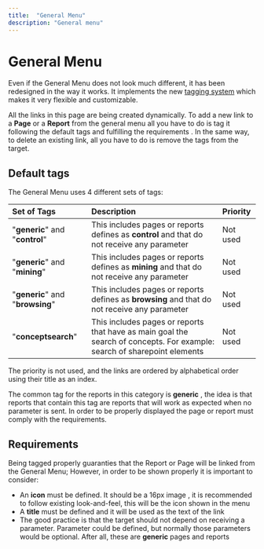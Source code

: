 ```yaml
---
title:  "General Menu"
description: "General menu" 
---
```


# General Menu

Even if the General Menu does not look much different, it has been redesigned in the way it works. It implements the new [tagging system](./index#tags) which makes it very flexible and customizable.

All the links in this page are being created dynamically. To add a new link to a **Page** or a **Report** from the general menu all you have to do is tag it following the default tags and fulfilling the requirements . In the same way, to delete an existing link, all you have to do is remove the tags from the target.

## Default tags

The General Menu uses 4 different sets of tags:  

| **Set of Tags** | **Description** |  **Priority** |
|:--|:--|:--|
|  "**generic**" and "**control**" | This includes pages or reports defines as **control** and that do not receive any parameter |  Not used |
|  "**generic**" and "**mining**" | This includes pages or reports defines as **mining**  and that do not receive any parameter |  Not used |
|  "**generic**" and "**browsing**" | This includes pages or reports defines as **browsing** and that do not receive any parameter |  Not used |
| "**conceptsearch**" | This includes pages or reports that have as main goal the search of concepts. For example: search of sharepoint elements |  Not used |

The priority is not used, and the links are ordered by alphabetical order using their title as an index.  

The common tag for the reports in this category is **generic** , the idea is that reports that contain this tag are reports that will work as expected when no parameter is sent. In order to be properly displayed the page or report must comply with the requirements.

## Requirements

Being tagged properly guaranties that the Report or Page will be linked from the General Menu; However, in order to be shown properly it is important to consider:  

- An **icon** must be defined. It should be a 16px image , it is recommended to follow existing look-and-feel, this will be the icon shown in the menu
- A **title** must be defined and it will be used as the text of the link
- The good practice is that the target should not depend on receiving a parameter. Parameter could be defined, but normally those parameters would be optional. After all, these are **generic** pages and reports
